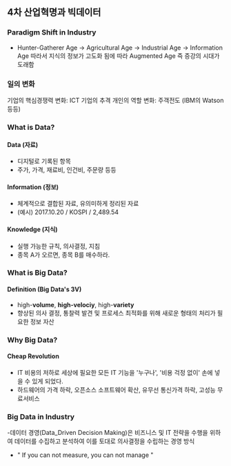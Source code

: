 ## 4차 산업혁명과 빅데이터


 ### Paradigm Shift in Industry

- Hunter-Gatherer Age -> Agricultural Age -> Industrial Age -> Information Age
  따라서 지식의 정보가 고도화 됨에 따라 Augmented Age 즉 증강의 시대가 도래함




 ### 일의 변화
 
 
 기업의 핵심경쟁력 변화: ICT 기업의 추격
 개인의 역할 변화: 주객전도 (IBM의 Watson 등등)




 ### What is Data?


#### Data (자료)
 
 - 디지털로 기록된 항목
 - 주가, 가격, 재료비, 인건비, 주문량 등등


#### Information (정보)
 
 - 체계적으로 결합된 자료, 유의미하게 정리된 자료
 - (예시) 2017.10.20 / KOSPI / 2,489.54


#### Knowledge (지식)

 - 실행 가능한 규칙, 의사결정, 지침
 - 종목 A가 오르면, 종목 B를 매수하라.




 ### What is Big Data?


#### Definition (Big Data's 3V)

- high-**volume**, **high-velociy**, high-**variety**
- 향상된 의사 결정, 통찰력 발견 및 프로세스 최적화를 위해 새로운 형태의 처리가 필요한 정보 자산




 ### Why Big Data?
 
#### Cheap Revolution

- IT 비용의 저하로 세상에 필요한 모든 IT 기능을 '누구나', '비용 걱정 없이' 손에 넣을 수 있게 되었다.
- 하드웨어의 가격 하락, 오픈소스 소프트웨어 확산, 유무선 통신가격 하락, 고성능 무료서비스




### Big Data in Industry

-데이터 경영(Data_Driven Decision Making)은 비즈니스 및 IT 전략을 수행을 위하여 데이터를 수집하고 분석하여
이를 토대로 의사결정을 수립하는 경영 방식
- " If you can not measure, you can not manage "

 

